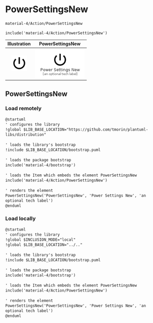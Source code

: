 # PowerSettingsNew


```text
material-4/Action/PowerSettingsNew
```

```text
include('material-4/Action/PowerSettingsNew')
```



| Illustration | PowerSettingsNew |
| :---: | :---: |
| ![illustration for Illustration](../../material-4/Action/PowerSettingsNew.png) | ![illustration for PowerSettingsNew](../../material-4/Action/PowerSettingsNew.Local.png) |




## PowerSettingsNew

### Load remotely
```plantuml
@startuml
' configures the library
!global $LIB_BASE_LOCATION="https://github.com/tmorin/plantuml-libs/distribution"

' loads the library's bootstrap
!include $LIB_BASE_LOCATION/bootstrap.puml

' loads the package bootstrap
include('material-4/bootstrap')

' loads the Item which embeds the element PowerSettingsNew
include('material-4/Action/PowerSettingsNew')

' renders the element
PowerSettingsNew('PowerSettingsNew', 'Power Settings New', 'an optional tech label')
@enduml
```

### Load locally
```plantuml
@startuml
' configures the library
!global $INCLUSION_MODE="local"
!global $LIB_BASE_LOCATION="../.."

' loads the library's bootstrap
!include $LIB_BASE_LOCATION/bootstrap.puml

' loads the package bootstrap
include('material-4/bootstrap')

' loads the Item which embeds the element PowerSettingsNew
include('material-4/Action/PowerSettingsNew')

' renders the element
PowerSettingsNew('PowerSettingsNew', 'Power Settings New', 'an optional tech label')
@enduml
```

